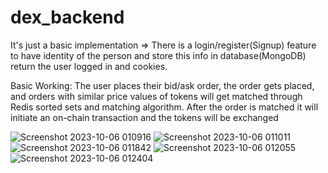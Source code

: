 # dex_backend
It's just a basic implementation
=> There is a login/register(Signup) feature to have identity of the person and store this info in database(MongoDB) return the user logged in and cookies. 

Basic Working: The user places their bid/ask order, the order gets placed, and orders with similar price values of tokens will get matched through Redis sorted sets and matching algorithm. After the order is matched it will initiate an on-chain transaction and the tokens will be exchanged


![Screenshot 2023-10-06 010916](https://github.com/jkthunder279/Manthan-DEX-Backend/assets/129102201/96e50d80-29d0-4bb4-b94a-a492486ca95e)
![Screenshot 2023-10-06 011011](https://github.com/jkthunder279/Manthan-DEX-Backend/assets/129102201/284f98d1-653a-42d8-9c97-cfde5b385f34)
![Screenshot 2023-10-06 011842](https://github.com/jkthunder279/Manthan-DEX-Backend/assets/129102201/20fe470e-b89a-4e6f-81fb-2530b2472e00)
![Screenshot 2023-10-06 012055](https://github.com/jkthunder279/Manthan-DEX-Backend/assets/129102201/abba65fb-a49b-4a09-9ce3-46be13dd831d)
![Screenshot 2023-10-06 012404](https://github.com/jkthunder279/Manthan-DEX-Backend/assets/129102201/8a5c7105-f93a-4872-9421-30e5154b9950)

